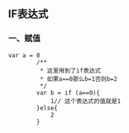 ## IF表达式

### 一、赋值

~~~
var a = 0
        /**
         * 这里用到了if表达式
         * 如果a==0那么b=1否则b=2
         */
        var b = if (a==0){
            1// 这个表达式的值就是1
        }else{
            2
        }
~~~







